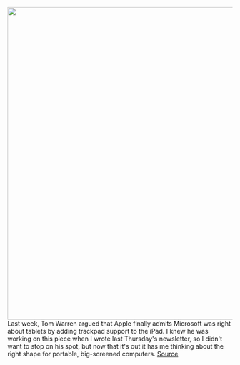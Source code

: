 <img src='https://cdn.vox-cdn.com/thumbor/pnazb0R3giRsl1dqlR3wjryucBo=/0x0:1320x880/1200x800/filters:focal(555x335:765x545)/cdn.vox-cdn.com/uploads/chorus_image/image/66545542/surrfaceprovsipadpro.0.jpg' width='700px' /><br/>
Last week, Tom Warren argued that Apple finally admits Microsoft was right about tablets by adding trackpad support to the iPad. I knew he was working on this piece when I wrote last Thursday's newsletter, so I didn't want to stop on his spot, but now that it's out it has me thinking about the right shape for portable, big-screened computers.
<a href='https://www.theverge.com/2020/3/24/21192072/ipad-surface-macbook-touchscreen-processor'> Source <a/>